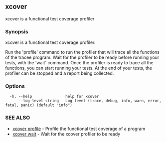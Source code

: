 ## xcover

xcover is a functional test coverage profiler

### Synopsis


xcover is a functional test coverage profiler.

Run the 'profile' command to run the profiler that will trace all the functions of the tracee program.
Wait for the profiler to be ready before running your tests, with the 'wait' command.
Once the profiler is ready to trace all the functions, you can start running your tests.
At the end of your tests, the profiler can be stopped and a report being collected.


### Options

```
  -h, --help               help for xcover
      --log-level string   Log level (trace, debug, info, warn, error, fatal, panic) (default "info")
```

### SEE ALSO

* [xcover profile](docs/xcover_profile.md)	 - Profile the functional test coverage of a program
* [xcover wait](docs/xcover_wait.md)	 - Wait for the xcover profiler to be ready

